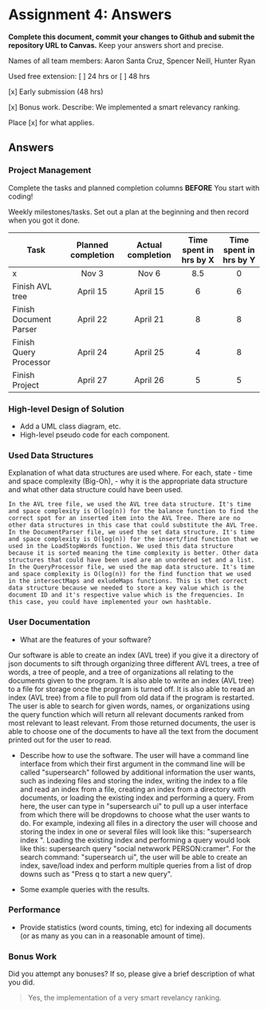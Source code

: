 # Assignment 4: Answers

**Complete this document, commit your changes to Github and submit the repository URL to Canvas.** Keep your answers short and precise.

Names of all team members: Aaron Santa Cruz, Spencer Neill, Hunter Ryan




Used free extension: [ ] 24 hrs or [ ] 48 hrs

[x] Early submission (48 hrs)

[x] Bonus work. Describe: We implemented a smart relevancy ranking.

Place [x] for what applies.


## Answers

### Project Management

Complete the tasks and planned completion columns **BEFORE** You start with 
coding!


Weekly milestones/tasks. Set out a plan at the beginning and then record when you got it done.

| Task        | Planned completion | Actual completion | Time spent in hrs by X | Time spent in hrs by Y |
| ----------- | :-----------------:| :---------------: | :--------------------: | :--------------------: |
| x           | Nov 3              | Nov 6             | 8.5                    | 0                      |
| Finish AVL tree           | April 15               | April 15             | 6                     | 6                      |
| Finish Document Parser    | April 22               | April 21             | 8                     | 8                      |
| Finish Query Processor    | April 24               | April 25             | 4                     | 8                      |
| Finish Project            | April 27               | April 26             | 5                     | 5                      |

### High-level Design of Solution

- Add a UML class diagram, etc.
- High-level pseudo code for each component.


### Used Data Structures
Explanation of what data structures are used where. For each, state
    - time and space complexity (Big-Oh),
    - why it is the appropriate data structure and what other data structure could have been used.

    In the AVL tree file, we used the AVL tree data structure. It's time and space complexity is O(log(n)) for the balance function to find the correct spot for an inserted item into the AVL Tree. There are no other data structures in this case that could substitute the AVL Tree.
    In the DocumentParser file, we used the set data structure. It's time and space complexity is O(log(n)) for the insert/find function that we used in the LoadStopWords function. We used this data structure because it is sorted meaning the time complexity is better. Other data structures that could have been used are an unordered set and a list.
    In the QueryProcessor file, we used the map data structure. It's time and space complexity is O(log(n)) for the find function that we used in the intersectMaps and exludeMaps functions. This is thet correct data structure because we needed to store a key value which is the document ID and it's respective value which is the frequencies. In this case, you could have implemented your own hashtable.

### User Documentation
- What are the features of your software?

Our software is able to create an index (AVL tree) if you give it a directory of json documents to sift through organizing three different AVL trees, a tree of words, a tree of people, and a tree of organizations all relating to the documents given to the program.
It is also able to write an index (AVL tree) to a file for storage once the program is turned off.
It is also able to read an index (AVL tree) from a file to pull from old data if the program is restarted.
The user is able to search for given words, names, or organizations using the query function which will return all relevant documents ranked from most relevant to least relevant.
From those returned documents, the user is able to choose one of the documents to have all the text from the document printed out for the user to read.

- Describe how to use the software.
The user will have a command line interface from which their first argument in the command line will be called "supersearch" followed by additional information the user wants, such as indexing files and storing the index, writing the index to a file and read an index from a file, creating an index from a directory with documents, or loading the existing index and performing a query. From here, the user can type in "supersearch ui" to pull up a user interface from which there will be dropdowns to choose what the user wants to do. For example, indexing all files in a directory the user will choose and storing the index in one or several files will look like this: "supersearch index <directory>". Loading the existing index and performing a query would look like this: supersearch query "social netwwork PERSON:cramer". For the search command: "supersearch ui", the user will be able to create an index, save/load index and perform multiple queries from a list of drop downs such as "Press q to start a new query". 


- Some example queries with the results.







### Performance
- Provide statistics (word counts, timing, etc) for indexing all documents (or as many as you can in a reasonable amount of time). 

### Bonus Work
Did you attempt any bonuses? If so, please give a brief description of what you did.

   > Yes, the implementation of a very smart revelancy ranking. 
